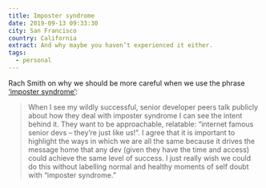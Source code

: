 ```yaml
---
title: Imposter syndrome
date: 2019-09-13 09:33:30
city: San Francisco
country: California
extract: And why maybe you haven’t experienced it either.
tags: 
  - personal
---
```


Rach Smith on why we should be more careful when we use the phrase [‘imposter syndrome’](https://rachsmith.com/2017/i-dont-have-imposter-syndrome/):

> When I see my wildly successful, senior developer peers talk publicly about how they deal with imposter syndrome I can see the intent behind it. They want to be approachable, relatable: “internet famous senior devs – they’re just like us!”. I agree that it is important to highlight the ways in which we are all the same because it drives the message home that any dev (given they have the time and access) could achieve the same level of success. I just really wish we could do this without labelling normal and healthy moments of self doubt with “imposter syndrome.”
